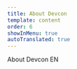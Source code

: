 ```yaml
---
title: About Devcon
template: content
order: 6
showInMenu: true
autoTranslated: true
---
```


About Devcon EN
